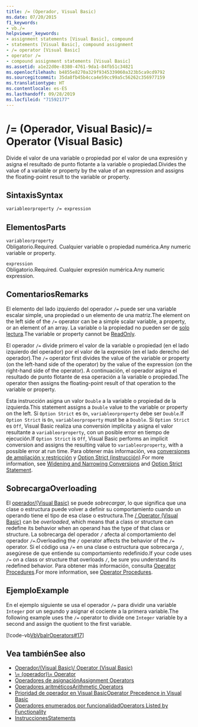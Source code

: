 ```yaml
---
title: /= (Operador, Visual Basic)
ms.date: 07/20/2015
f1_keywords:
- vb./=
helpviewer_keywords:
- assignment statements [Visual Basic], compound
- statements [Visual Basic], compound assignment
- /= operator [Visual Basic]
- operator /=
- compound assignment statements [Visual Basic]
ms.assetid: a1e22d0e-8380-4761-9da1-84fb51c34821
ms.openlocfilehash: b4855e8270a329f9345339060a323b5ca9cd9792
ms.sourcegitcommit: 35da8fb45b4cca4e59cc99a5c56262c356977159
ms.translationtype: HT
ms.contentlocale: es-ES
ms.lasthandoff: 09/28/2019
ms.locfileid: "71592177"
---
```

# <a name="-operator-visual-basic"></a><span data-ttu-id="3eb42-102">/= (Operador, Visual Basic)</span><span class="sxs-lookup"><span data-stu-id="3eb42-102">/= Operator (Visual Basic)</span></span>
<span data-ttu-id="3eb42-103">Divide el valor de una variable o propiedad por el valor de una expresión y asigna el resultado de punto flotante a la variable o propiedad.</span><span class="sxs-lookup"><span data-stu-id="3eb42-103">Divides the value of a variable or property by the value of an expression and assigns the floating-point result to the variable or property.</span></span>  
  
## <a name="syntax"></a><span data-ttu-id="3eb42-104">Sintaxis</span><span class="sxs-lookup"><span data-stu-id="3eb42-104">Syntax</span></span>  
  
```vb  
variableorproperty /= expression  
```  
  
## <a name="parts"></a><span data-ttu-id="3eb42-105">Elementos</span><span class="sxs-lookup"><span data-stu-id="3eb42-105">Parts</span></span>  
 `variableorproperty`  
 <span data-ttu-id="3eb42-106">Obligatorio.</span><span class="sxs-lookup"><span data-stu-id="3eb42-106">Required.</span></span> <span data-ttu-id="3eb42-107">Cualquier variable o propiedad numérica.</span><span class="sxs-lookup"><span data-stu-id="3eb42-107">Any numeric variable or property.</span></span>  
  
 `expression`  
 <span data-ttu-id="3eb42-108">Obligatorio.</span><span class="sxs-lookup"><span data-stu-id="3eb42-108">Required.</span></span> <span data-ttu-id="3eb42-109">Cualquier expresión numérica.</span><span class="sxs-lookup"><span data-stu-id="3eb42-109">Any numeric expression.</span></span>  
  
## <a name="remarks"></a><span data-ttu-id="3eb42-110">Comentarios</span><span class="sxs-lookup"><span data-stu-id="3eb42-110">Remarks</span></span>  
 <span data-ttu-id="3eb42-111">El elemento del lado izquierdo del operador `/=` puede ser una variable escalar simple, una propiedad o un elemento de una matriz.</span><span class="sxs-lookup"><span data-stu-id="3eb42-111">The element on the left side of the `/=` operator can be a simple scalar variable, a property, or an element of an array.</span></span> <span data-ttu-id="3eb42-112">La variable o la propiedad no pueden ser de [solo lectura](../../../visual-basic/language-reference/modifiers/readonly.md).</span><span class="sxs-lookup"><span data-stu-id="3eb42-112">The variable or property cannot be [ReadOnly](../../../visual-basic/language-reference/modifiers/readonly.md).</span></span>  
  
 <span data-ttu-id="3eb42-113">El operador `/=` divide primero el valor de la variable o propiedad (en el lado izquierdo del operador) por el valor de la expresión (en el lado derecho del operador).</span><span class="sxs-lookup"><span data-stu-id="3eb42-113">The `/=` operator first divides the value of the variable or property (on the left-hand side of the operator) by the value of the expression (on the right-hand side of the operator).</span></span> <span data-ttu-id="3eb42-114">A continuación, el operador asigna el resultado de punto flotante de esa operación a la variable o propiedad.</span><span class="sxs-lookup"><span data-stu-id="3eb42-114">The operator then assigns the floating-point result of that operation to the variable or property.</span></span>  
  
 <span data-ttu-id="3eb42-115">Esta instrucción asigna un valor `Double` a la variable o propiedad de la izquierda.</span><span class="sxs-lookup"><span data-stu-id="3eb42-115">This statement assigns a `Double` value to the variable or property on the left.</span></span> <span data-ttu-id="3eb42-116">Si `Option Strict` es `On`, `variableorproperty` debe ser `Double`.</span><span class="sxs-lookup"><span data-stu-id="3eb42-116">If `Option Strict` is `On`, `variableorproperty` must be a `Double`.</span></span> <span data-ttu-id="3eb42-117">Si `Option Strict` es `Off`, Visual Basic realiza una conversión implícita y asigna el valor resultante a `variableorproperty`, con un posible error en tiempo de ejecución.</span><span class="sxs-lookup"><span data-stu-id="3eb42-117">If `Option Strict` is `Off`, Visual Basic performs an implicit conversion and assigns the resulting value to `variableorproperty`, with a possible error at run time.</span></span> <span data-ttu-id="3eb42-118">Para obtener más información, vea [conversiones de ampliación y restricción](../../../visual-basic/programming-guide/language-features/data-types/widening-and-narrowing-conversions.md) y [Option Strict (instrucción](../../../visual-basic/language-reference/statements/option-strict-statement.md)).</span><span class="sxs-lookup"><span data-stu-id="3eb42-118">For more information, see [Widening and Narrowing Conversions](../../../visual-basic/programming-guide/language-features/data-types/widening-and-narrowing-conversions.md) and [Option Strict Statement](../../../visual-basic/language-reference/statements/option-strict-statement.md).</span></span>  
  
## <a name="overloading"></a><span data-ttu-id="3eb42-119">Sobrecarga</span><span class="sxs-lookup"><span data-stu-id="3eb42-119">Overloading</span></span>  
 <span data-ttu-id="3eb42-120">El [operador/(Visual Basic)](../../../visual-basic/language-reference/operators/floating-point-division-operator.md) se puede *sobrecargar*, lo que significa que una clase o estructura puede volver a definir su comportamiento cuando un operando tiene el tipo de esa clase o estructura.</span><span class="sxs-lookup"><span data-stu-id="3eb42-120">The [/ Operator (Visual Basic)](../../../visual-basic/language-reference/operators/floating-point-division-operator.md) can be *overloaded*, which means that a class or structure can redefine its behavior when an operand has the type of that class or structure.</span></span> <span data-ttu-id="3eb42-121">La sobrecarga del operador `/` afecta al comportamiento del operador `/=`.</span><span class="sxs-lookup"><span data-stu-id="3eb42-121">Overloading the `/` operator affects the behavior of the `/=` operator.</span></span> <span data-ttu-id="3eb42-122">Si el código usa `/=` en una clase o estructura que sobrecarga `/`, asegúrese de que entiende su comportamiento redefinido.</span><span class="sxs-lookup"><span data-stu-id="3eb42-122">If your code uses `/=` on a class or structure that overloads `/`, be sure you understand its redefined behavior.</span></span> <span data-ttu-id="3eb42-123">Para obtener más información, consulta [Operator Procedures](../../../visual-basic/programming-guide/language-features/procedures/operator-procedures.md).</span><span class="sxs-lookup"><span data-stu-id="3eb42-123">For more information, see [Operator Procedures](../../../visual-basic/programming-guide/language-features/procedures/operator-procedures.md).</span></span>  
  
## <a name="example"></a><span data-ttu-id="3eb42-124">Ejemplo</span><span class="sxs-lookup"><span data-stu-id="3eb42-124">Example</span></span>  
 <span data-ttu-id="3eb42-125">En el ejemplo siguiente se usa el operador `/=` para dividir una variable `Integer` por un segundo y asignar el cociente a la primera variable.</span><span class="sxs-lookup"><span data-stu-id="3eb42-125">The following example uses the `/=` operator to divide one `Integer` variable by a second and assign the quotient to the first variable.</span></span>  
  
 [!code-vb[VbVbalrOperators#17](~/samples/snippets/visualbasic/VS_Snippets_VBCSharp/VbVbalrOperators/VB/Class1.vb#17)]  
  
## <a name="see-also"></a><span data-ttu-id="3eb42-126">Vea también</span><span class="sxs-lookup"><span data-stu-id="3eb42-126">See also</span></span>

- [<span data-ttu-id="3eb42-127">Operador/(Visual Basic)</span><span class="sxs-lookup"><span data-stu-id="3eb42-127">/ Operator (Visual Basic)</span></span>](../../../visual-basic/language-reference/operators/floating-point-division-operator.md)
- [<span data-ttu-id="3eb42-128">\\= (operador)</span><span class="sxs-lookup"><span data-stu-id="3eb42-128">\\= Operator</span></span>](../../../visual-basic/language-reference/operators/integer-division-assignment-operator.md)
- [<span data-ttu-id="3eb42-129">Operadores de asignación</span><span class="sxs-lookup"><span data-stu-id="3eb42-129">Assignment Operators</span></span>](../../../visual-basic/language-reference/operators/assignment-operators.md)
- [<span data-ttu-id="3eb42-130">Operadores aritméticos</span><span class="sxs-lookup"><span data-stu-id="3eb42-130">Arithmetic Operators</span></span>](../../../visual-basic/language-reference/operators/arithmetic-operators.md)
- [<span data-ttu-id="3eb42-131">Prioridad de operador en Visual Basic</span><span class="sxs-lookup"><span data-stu-id="3eb42-131">Operator Precedence in Visual Basic</span></span>](../../../visual-basic/language-reference/operators/operator-precedence.md)
- [<span data-ttu-id="3eb42-132">Operadores enumerados por funcionalidad</span><span class="sxs-lookup"><span data-stu-id="3eb42-132">Operators Listed by Functionality</span></span>](../../../visual-basic/language-reference/operators/operators-listed-by-functionality.md)
- [<span data-ttu-id="3eb42-133">Instrucciones</span><span class="sxs-lookup"><span data-stu-id="3eb42-133">Statements</span></span>](../../../visual-basic/programming-guide/language-features/statements.md)
